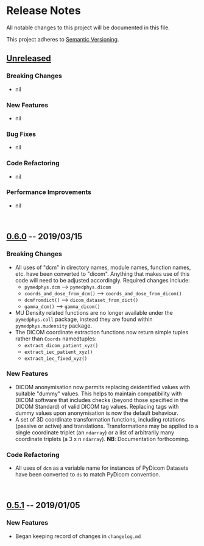 # Release Notes
All notable changes to this project will be documented in this file.

This project adheres to [Semantic Versioning](https://semver.org/spec/v2.0.0.html).
<br/>


## [Unreleased]

### Breaking Changes
- nil

### New Features
- nil

### Bug Fixes
- nil

### Code Refactoring
- nil

### Performance Improvements
- nil
<br/>


## [0.6.0] -- 2019/03/15

### Breaking Changes
- All uses of "dcm" in directory names, module names, function names, etc.
  have been converted to "dicom". Anything that makes use of this code will need to be
  adjusted accordingly. Required changes include:
    - `pymedphys.dcm` --> `pymedphys.dicom`
    - `coords_and_dose_from_dcm()` --> `coords_and_dose_from_dicom()`
    - `dcmfromdict()` --> `dicom_dataset_from_dict()`
    - `gamma_dcm()` --> `gamma_dicom()`
- MU Density related functions are no longer available under the `pymedphys.coll` package,
  instead they are found within `pymedphys.mudensity` package.
- The DICOM coordinate extraction functions now return simple tuples rather than `Coords` namedtuples:
    - `extract_dicom_patient_xyz()`
    - `extract_iec_patient_xyz()`
    - `extract_iec_fixed_xyz()` 

### New Features
- DICOM anonymisation now permits replacing deidentified values with suitable "dummy" values. This helps to
  maintain compatibility with DICOM software that includes checks (beyond those specified in the DICOM Standard)
  of valid DICOM tag values. Replacing tags with dummy values upon anonymisation is now the default behaviour.
- A set of 3D coordinate transformation functions, including rotations (passive or active) and translations.
  Transformations may be applied to a single coordinate triplet (an `ndarray`) or a list of arbitrarily many
  coordinate triplets (a 3 x n `ndarray`). **NB**: Documentation forthcoming. 

### Code Refactoring
- All uses of `dcm` as a variable name for instances of PyDicom Datasets have been converted to `ds` to
  match PyDicom convention.

<br/>

## [0.5.1] -- 2019/01/05

### New Features
- Began keeping record of changes in `changelog.md`


[Unreleased]: https://github.com/pymedphys/pymedphys/compare/v0.6.0...master
[0.6.0]: https://github.com/pymedphys/pymedphys/compare/v0.5.1...v0.6.0
[0.5.1]: https://github.com/pymedphys/pymedphys/compare/v0.4.3...v0.5.1
